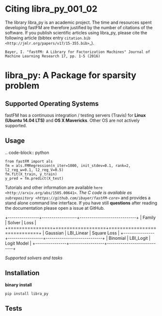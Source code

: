 Citing libra_py_001_02
=============

The library libra_py is an academic project. The time and resources spent developing fastFM are therefore justified 
by the number of citations of the software. If you publish scientific articles using libra_py, please cite the following article (bibtex entry `citation.bib <http://jmlr.org/papers/v17/15-355.bib>`_).

    Bayer, I. "fastFM: A Library for Factorization Machines" Journal of Machine Learning Research 17, pp. 1-5 (2016)


libra_py: A Package for sparsity problem
============================================



Supported Operating Systems
---------------------------
fastFM has a continuous integration / testing servers (Travis) for **Linux (Ubuntu 14.04 LTS)**
and **OS X Mavericks**. Other OS are not actively supported.

Usage
-----
.. code-block:: python

    from fastFM import als
    fm = als.FMRegression(n_iter=1000, init_stdev=0.1, rank=2, l2_reg_w=0.1, l2_reg_V=0.5)
    fm.fit(X_train, y_train)
    y_pred = fm.predict(X_test)


Tutorials and other information are available `here <http://arxiv.org/abs/1505.00641>`_.
The C code is available as `subrepository <https://github.com/ibayer/fastFM-core>`_ and provides 
a stand alone command line interface. If you have still **questions** after reading the documentation please open a issue at GitHub.

+----------------+------------------+-----------------------------+
| Family         | Solver           | Loss                        |
+================+==================+=============================+
| Gaussian       | LBI_Linear       | Square Loss                 |
+----------------+------------------+-----------------------------+
| Binomial       | LBI_Logit        | Logit Model                 |
+----------------+------------------+-----------------------------+

*Supported solvers and tasks*

Installation
------------

**binary install**

``pip install libra_py``


Tests
-----

